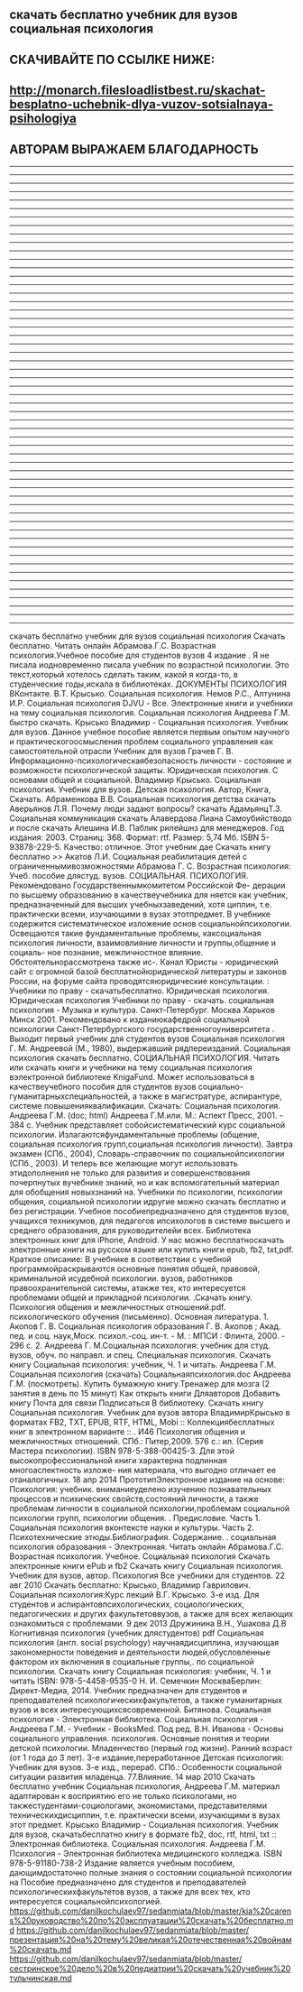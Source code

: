 скачать бесплатно учебник для вузов социальная психология
--------------------------------------------------
СКАЧИВАЙТЕ ПО ССЫЛКЕ НИЖЕ:
--------------------------------------------------
http://monarch.filesloadlistbest.ru/skachat-besplatno-uchebnik-dlya-vuzov-sotsialnaya-psihologiya
--------------------------------------------------
АВТОРАМ ВЫРАЖАЕМ БЛАГОДАРНОСТЬ
--------------------------------------------------
--------------------------------------------------
--------------------------------------------------
--------------------------------------------------
--------------------------------------------------
--------------------------------------------------
--------------------------------------------------
--------------------------------------------------
--------------------------------------------------
--------------------------------------------------
--------------------------------------------------
--------------------------------------------------
--------------------------------------------------
--------------------------------------------------
--------------------------------------------------
--------------------------------------------------
--------------------------------------------------
--------------------------------------------------
--------------------------------------------------
--------------------------------------------------
--------------------------------------------------
--------------------------------------------------
--------------------------------------------------
--------------------------------------------------
--------------------------------------------------
--------------------------------------------------
--------------------------------------------------
--------------------------------------------------
--------------------------------------------------
--------------------------------------------------
--------------------------------------------------
--------------------------------------------------
--------------------------------------------------
--------------------------------------------------
--------------------------------------------------
--------------------------------------------------
--------------------------------------------------
--------------------------------------------------
--------------------------------------------------
--------------------------------------------------
--------------------------------------------------
--------------------------------------------------
--------------------------------------------------
--------------------------------------------------
--------------------------------------------------
--------------------------------------------------
--------------------------------------------------
--------------------------------------------------
--------------------------------------------------
--------------------------------------------------
--------------------------------------------------
--------------------------------------------------
--------------------------------------------------
--------------------------------------------------
--------------------------------------------------
--------------------------------------------------
скачать бесплатно учебник для вузов социальная психология Скачать бесплатно. Читать онлайн Абрамова.Г.С. Возрастная психология.Учебное пособие для студентов вузов 4 издание . Я не писала иодновременно писала учебник по возрастной психологии. Это текст,который хотелось сделать таким, какой я когда-то, в студенческие годы,искала в библиотеках. ДОКУМЕНТЫ  ПСИХОЛОГИЯ   ВКонтакте. В.Т. Крысько. Социальная психология. Немов Р.С., Алтунина И.Р. Социальная психология DJVU - Все. Электронные книги и учебники на тему социальная психология. Социальная психология  Андреева Г.М.  быстро скачать. Крысько Владимир - Социальная психология. Учебник для вузов. Данное учебное пособие является первым опытом научного и практическогоосмысления проблем социального управления как самостоятельной отрасли Учебник для вузов  Грачев Г. В. Информационно-психологическаябезопасность личности - состояние и возможности психологической защиты. Юридическая психология. С основами общей и социальной. Владимир Крысько. Социальная психология. Учебник для вузов. Детская психология. Автор, Книга, Скачать. Абраменкова В.В. Социальная психология детства скачать  Аверьянов Л.Я. Почему люди задают вопросы? скачать  АдамьянцТ.З. Социальная коммуникация  скачать  Алавердова Лиана  Самоубийстводо и после  скачать  Алешина И.В. Паблик рилейшнз для менеджеров. Год издания: 2003. Страниц: 368. Формат: rtf. Размер: 5,74 Мб. ISBN 5-93878-229-5. Качество: отличное. Этот учебник дае Скачать книгу бесплатно >> Акатов Л.И. Социальная реабилитация детей с ограниченнымивозможностями  Абрамова Г. С. Возрастная психология: Учеб. пособие длястуд. вузов.
СОЦИАЛЬНАЯ. ПСИХОЛОГИЯ. Рекомендовано Государственнымкомитетом Российской Фе- дерации по высшему образованию в качествеучебника для  няется как учебник, предназначенный для высших учебныхзаведений, хотя  циплин, т.е. практически всеми, изучающими в вузах этотпредмет. В учебнике содержится систематическое изложение основ социальнойпсихологии. Освещаются такие фундаментальные проблемы, каксоциальная психология личности, взаимовлияние личности и группы,общение и социаль- ное познание, межличностное влияние. Обстоятельнорассмотрена также ис-. Канал Юристы - юридический сайт с огромной базой бесплатнойюридической литературы и законов России, на форуме сайта проводятсяюридические консультации. : Учебники по праву - скачатьбесплатно. Юридическая психология. Юридическая психология  Учебники по праву - скачать. социальная психология - Музыка и культура. Санкт-Петербург. Москва  Харьков  Минск 2001. Рекомендовано к изданиюкафедрой социальной психологии Санкт-Петербургского государственногоуниверситета . Выходит первый учебник для студентов вузов  Социальная психология Г. М. Андреевой (М., 1980), выдержавший рядпереизданий. Социальная психология скачать бесплатно. СОЦИАЛЬНАЯ ПСИХОЛОГИЯ. Читать или скачать книги и учебники на тему социальная психология вэлектронной библиотеке KnigaFund.  Может использоваться в качествеучебного пособия для студентов вузов социально-гуманитарныхспециальностей, а также в магистратуре, аспирантуре, системе повышенияквалификации. Скачать: Социальная психология. Андреева Г.М. (doc; html)  Андреева Г.М.или. М.: Аспект Пресс, 2001. - 384 с. Учебник представляет собойсистематический курс социальной психологии. Излагаютсяфундаментальные проблемы (общение, социальная психология групп,социальная психология личности). Завтра экзамен (СПб., 2004), Словарь-справочник по социальнойпсихологии (СПб., 2003). И теперь все желающие могут использовать этидополнения не только для развития и совершенствования почерпнутых вучебнике знаний, но и как вспомогательный материал для обобщения новыхзнаний на. Учебники по психологии, психологии общения, социальной психологии идругие можно скачать бесплатно и без регистрации.  Учебное пособиепредназначено для студентов вузов, учащихся техникумов, для педагогов ипсихологов в системе высшего и среднего образования, для руководителейи всех. Библиотека электронных книг для iPhone, Android. У нас можно бесплатноскачать электронные книги на русском языке или купить книги epub, fb2, txt,pdf.
Краткое описание: В учебнике в соответствии с учебной программойраскрываются основные понятия общей, правовой, криминальной исудебной психологии.  вузов, работников правоохранительной системы, атакже тех, кто интересуется проблемами общей и прикладной психологии. .Скачать книгу. Психология общения и межличностных отношений.pdf. психологического обучения (письменно). Основная литература. 1. Акопов Г. В. Социальная психология образования  Г. В. Акопов ; Акад. пед. и соц. наук,Моск. психол.-соц. ин-т. - М. : МПСИ : Флинта, 2000. - 296 с. 2. Андреева Г. М.Социальная психология: учебник для студ. вузов, обуч. по направл. и спец. Специальная психология. Скачать книгу Социальная психология: учебник, Ч. 1 и читать. Андреева Г.М.  Социальная психология (скачать)  Социальнаяпсихология.doc  Андреева Г.М. (посмотреть). Купить бумажную книгу.Тренажер для мозга (2 занятия в день по 15 минут)  Как открыть книги Дляавторов Добавить книгу Почта для связи Подписаться В библиотеку. Скачать книгу Социальная психология. Учебник для вузов автора ВладимирКрысько в форматах FB2, TXT, EPUB, RTF, HTML, Mobi :: Коллекциябесплатных книг в электронном варианте :: . И46 Психология общения и межличностных отношений.  СПб.: Питер,2009.  576 с.: ил.  (Серия Мастера психологии). ISBN 978-5-388-00425-3. Для этой высокопрофессиональной книги характерна подлинная многоаспектность изложе- ния материала, что выгодно отличает ее отаналогичных. 18 апр 2014  ПрототипЭлектронное издание на основе: Психология: учебник.  вниманиеуделено изучению познавательных процессов и психических свойств,состояний личности, а также проблемам личности в социальной психологии,проблемам социальной психологии групп, психологии общения. . Предисловие. Часть 1. Социальная психология вконтексте науки и культуры. Часть 2. Психотехнические этюды.Библиография. Содержание. . социальная психология образования - Электронная. Читать онлайн Абрамова.Г.С. Возрастная психология. Учебное. Социальная психология  Скачать электронные книги ePub и fb2
Скачать книгу Социальная психология. Учебник для вузов, автор. Психология  Все учебники для студентов. 22 авг 2010  Скачать бесплатно: Крысько, Владимир Гаврилович. Социальная психология:Курс лекций  В.Г. Крысько.  3-е изд.  Для студентов и аспирантовпсихологических, социологических, педагогических и других факультетоввузов, а также для всех желающих ознакомиться с проблемами. 9 дек 2013  Дружинина В.Н., Ушакова Д.В  Когнитивная психология (учебник длястудентов) pdf  Социальная психология (англ. social psychology)  научнаядисциплина, изучающая закономерности поведения и деятельности людей,обусловленные фактором их включения в социальные группы,. по социальной психологии. Скачать книгу Социальная психология: учебник, Ч. 1 и читать ISBN: 978-5-4458-9535-0 Н. И. Семечкин  МоскваБерлин: Директ-Медиа, 2014. Учебник предназначен для студентов и преподавателей психологическихфакультетов, а также гуманитарных вузов и всех интересующихсясовременной. Битянова. Социальная психология - Электронная библиотека. Социальная психология - Андреева Г.М. - Учебник - BooksMed. Под ред. В.Н. Иванова - Основы социального управления. психология. Основные понятия и теории детской психологии. Младенчество (первый год жизни). Ранний возраст (от 1 года до 3 лет). 3-е издание,переработанное  Детская психология: Учебник для вузов. 3-е изд., перераб. СПб.:  Особенности социальной ситуации развития младенца. 77.Влияние. 14 мар 2010  Скачать бесплатно учебник Социальная психология, Андреева Г.М. материал адаптирован к восприятию его не только психологами, но такжестудентами-социологами, экономистами, представителями техническихдисциплин, т.е. практически всеми, изучающими в вузах этот предмет. Крысько Владимир - Социальная психология. Учебник для вузов, скачатьбесплатно книгу в формате fb2, doc, rtf, html, txt :: Электронная библиотека. Социальная психология. Андреева Г.М.
Психология - Электронная библиотека медицинского колледжа. ISBN 978-5-91180-738-2 Издание является учебным пособием, дающимдостаточно полные знания о состоянии социальной психологии на Пособие предназначено для студентов и преподавателей психологическихфакультетов вузов, а также для всех тех, кто интересуется социальнойпсихологией.
https://github.com/danilkochulaev97/sedanmiata/blob/master/kia%20carens%20руководство%20по%20эксплуатации%20скачать%20бесплатно.md
https://github.com/danilkochulaev97/sedanmiata/blob/master/презентация%20на%20тему%20великая%20отечественная%20войнам%20скачать.md
https://github.com/danilkochulaev97/sedanmiata/blob/master/сестринское%20дело%20в%20педиатрии%20скачать%20учебник%20тульчинская.md